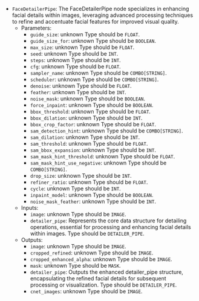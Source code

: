 - `FaceDetailerPipe`: The FaceDetailerPipe node specializes in enhancing facial details within images, leveraging advanced processing techniques to refine and accentuate facial features for improved visual quality.
    - Parameters:
        - `guide_size`: unknown Type should be `FLOAT`.
        - `guide_size_for`: unknown Type should be `BOOLEAN`.
        - `max_size`: unknown Type should be `FLOAT`.
        - `seed`: unknown Type should be `INT`.
        - `steps`: unknown Type should be `INT`.
        - `cfg`: unknown Type should be `FLOAT`.
        - `sampler_name`: unknown Type should be `COMBO[STRING]`.
        - `scheduler`: unknown Type should be `COMBO[STRING]`.
        - `denoise`: unknown Type should be `FLOAT`.
        - `feather`: unknown Type should be `INT`.
        - `noise_mask`: unknown Type should be `BOOLEAN`.
        - `force_inpaint`: unknown Type should be `BOOLEAN`.
        - `bbox_threshold`: unknown Type should be `FLOAT`.
        - `bbox_dilation`: unknown Type should be `INT`.
        - `bbox_crop_factor`: unknown Type should be `FLOAT`.
        - `sam_detection_hint`: unknown Type should be `COMBO[STRING]`.
        - `sam_dilation`: unknown Type should be `INT`.
        - `sam_threshold`: unknown Type should be `FLOAT`.
        - `sam_bbox_expansion`: unknown Type should be `INT`.
        - `sam_mask_hint_threshold`: unknown Type should be `FLOAT`.
        - `sam_mask_hint_use_negative`: unknown Type should be `COMBO[STRING]`.
        - `drop_size`: unknown Type should be `INT`.
        - `refiner_ratio`: unknown Type should be `FLOAT`.
        - `cycle`: unknown Type should be `INT`.
        - `inpaint_model`: unknown Type should be `BOOLEAN`.
        - `noise_mask_feather`: unknown Type should be `INT`.
    - Inputs:
        - `image`: unknown Type should be `IMAGE`.
        - `detailer_pipe`: Represents the core data structure for detailing operations, essential for processing and enhancing facial details within images. Type should be `DETAILER_PIPE`.
    - Outputs:
        - `image`: unknown Type should be `IMAGE`.
        - `cropped_refined`: unknown Type should be `IMAGE`.
        - `cropped_enhanced_alpha`: unknown Type should be `IMAGE`.
        - `mask`: unknown Type should be `MASK`.
        - `detailer_pipe`: Outputs the enhanced detailer_pipe structure, encapsulating the refined facial details for subsequent processing or visualization. Type should be `DETAILER_PIPE`.
        - `cnet_images`: unknown Type should be `IMAGE`.
